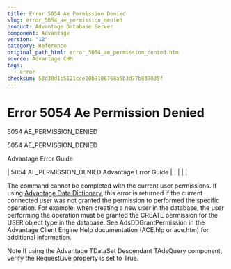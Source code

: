```yaml
---
title: Error 5054 Ae Permission Denied
slug: error_5054_ae_permission_denied
product: Advantage Database Server
component: Advantage
version: "12"
category: Reference
original_path_html: error_5054_ae_permission_denied.htm
source: Advantage CHM
tags:
  - error
checksum: 53d30d1c5121cce20b9106768a5b3d77b837035f
---
```


# Error 5054 Ae Permission Denied

5054 AE\_PERMISSION\_DENIED

5054 AE\_PERMISSION\_DENIED

Advantage Error Guide

| 5054 AE\_PERMISSION\_DENIED  Advantage Error Guide |  |  |  |  |

The command cannot be completed with the current user permissions. If using [Advantage Data Dictionary](master_advantage_data_dictionary.md), this error is returned if the current connected user was not granted the permission to performed the specific operation. For example, when creating a new user in the database, the user performing the operation must be granted the CREATE permission for the USER object type in the database. See AdsDDGrantPermission in the Advantage Client Engine Help documentation (ACE.hlp or ace.htm) for additional information.

Note If using the Advantage TDataSet Descendant TAdsQuery component, verify the RequestLive property is set to True.
